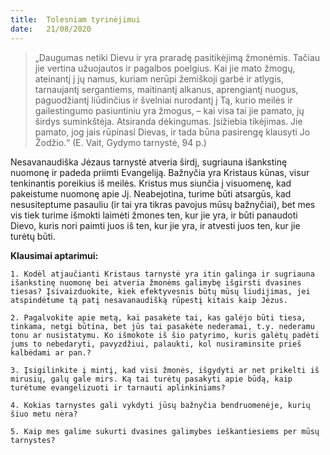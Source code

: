 ```yaml
---
title:  Tolesniam tyrinėjimui
date:   21/08/2020
---
```


> <p></p>
> „Daugumas netiki Dievu ir yra praradę pasitikėjimą žmonėmis. Tačiau jie vertina užuojautos ir pagalbos poelgius. Kai jie mato žmogų, ateinantį į jų namus, kuriam nerūpi žemiškoji garbė ir atlygis, tarnaujantį sergantiems, maitinantį alkanus, aprengiantį nuogus, paguodžiantį liūdinčius ir švelniai nurodantį į Tą, kurio meilės ir gailestingumo pasiuntiniu yra žmogus, – kai visa tai jie pamato, jų širdys suminkštėja. Atsiranda dėkingumas. Įsižiebia tikėjimas. Jie pamato, jog jais rūpinasi Dievas, ir tada būna pasirengę klausyti Jo Žodžio.“ (E. Vait, Gydymo tarnystė, 94 p.)

Nesavanaudiška Jėzaus tarnystė atveria širdį, sugriauna išankstinę nuomonę ir padeda priimti Evangeliją. Bažnyčia yra Kristaus kūnas, visur tenkinantis poreikius iš meilės. Kristus mus siunčia į visuomenę, kad pakeistume nuomonę apie Jį. Neabejotina, turime būti atsargūs, kad nesusiteptume pasauliu (ir tai yra tikras pavojus mūsų bažnyčiai), bet mes vis tiek turime išmokti laimėti žmones ten, kur jie yra, ir būti panaudoti Dievo, kuris nori paimti juos iš ten, kur jie yra, ir atvesti juos ten, kur jie turėtų būti.

**Klausimai aptarimui:**

`1. Kodėl atjaučianti Kristaus tarnystė yra itin galinga ir sugriauna išankstinę nuomonę bei atveria žmonėms galimybę išgirsti dvasines tiesas? Įsivaizduokite, kiek efektyvesnis būtų mūsų liudijimas, jei atspindėtume tą patį nesavanaudišką rūpestį kitais kaip Jėzus.`

`2. Pagalvokite apie metą, kai pasakėte tai, kas galėjo būti tiesa, tinkama, netgi būtina, bet jūs tai pasakėte nederamai, t.y. nederamu tonu ar nusistatymu. Ko išmokote iš šio patyrimo, kuris galėtų padėti jums to nebedaryti, pavyzdžiui, palaukti, kol nusiraminsite prieš kalbėdami ar pan.?`

`3. Įsigilinkite į mintį, kad visi žmonės, išgydyti ar net prikelti iš mirusių, galų gale mirs. Ką tai turėtų pasakyti apie būdą, kaip turėtume evangelizuoti ir tarnauti aplinkiniams?`

`4. Kokias tarnystes gali vykdyti jūsų bažnyčia bendruomenėje, kurių šiuo metu nėra?`

`5. Kaip mes galime sukurti dvasines galimybes ieškantiesiems per mūsų tarnystes?`
